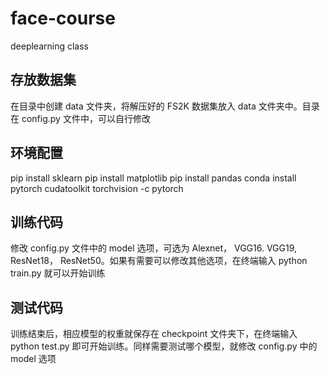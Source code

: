 # face-course
deeplearning class

## 存放数据集
在目录中创建 data 文件夹，将解压好的 FS2K 数据集放入 data 文件夹中。目录在 config.py 文件中，可以自行修改

## 环境配置
pip install sklearn
pip install matplotlib
pip install pandas
conda install pytorch cudatoolkit torchvision -c pytorch

## 训练代码
修改 config.py 文件中的 model 选项，可选为 Alexnet， VGG16. VGG19, ResNet18， ResNet50。如果有需要可以修改其他选项，在终端输入 python train.py 就可以开始训练

## 测试代码
训练结束后，相应模型的权重就保存在 checkpoint 文件夹下，在终端输入 python test.py 即可开始训练。同样需要测试哪个模型，就修改 config.py 中的 model 选项
